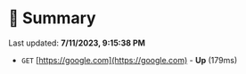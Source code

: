 # 📖 Summary
Last updated: **7/11/2023, 9:15:38 PM**

- `GET` [https://google.com](https://google.com) - **Up** (179ms)
